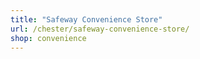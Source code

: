 ```yaml
---
title: "Safeway Convenience Store"
url: /chester/safeway-convenience-store/
shop: convenience
---
```

